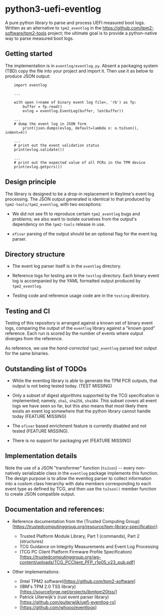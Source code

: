 # python3-uefi-eventlog

A pure python library to parse and process UEFI measured boot
logs. Written as an alternative to `tpm2_eventlog` in the
https://github.com/tpm2-software/tpm2-tools project; the ultimate goal
is to provide a python-native way to parse measured boot logs.

## Getting started

The implementation is in `eventlog/eventlog.py`. Absent a packaging
system (TBD) copy the file into your project and import it. Then use
it as below to produce JSON output:

```
    import eventlog

    ...

    with open (<name of binary event log file>, 'rb') as fp:
        buffer = fp.read()
        evlog = eventlog.EventLog(buffer, len(buffer))

	...
	# dump the event log in JSON form
        print(json.dumps(evlog, default=lambda o: o.toJson(), indent=4))

	...
	# print out the event validation status
	print(evlog.validate())

	...
	# print out the expected value of all PCRs in the TPM device
	print(evlog.getpcrs())

```

## Design principle

The library is designed to be a drop-in replacement in Keylime's event
log processing. The JSON output generated is identical to that
produced by `tpm2-tools/tpm2_eventlog`, with two exceptions:

* We did not see fit to reproduce certain `tpm2_eventlog` bugs and
  problems; we also want to isolate ourselves from the output's
  dependency on the `tpm2-tools` release in use.

* `efivar` parsing of the output should be an optional flag for the
  event log parser.

## Directory structure

* The event log parser itself is in the `eventlog` directory.

* Reference logs for testing are in the `testlog` directory. Each
  binary event log is accompanied by the YAML formatted output
  produced by `tpm2_eventlog`.

* Testing code and reference usage code are in the `testing` directory.

## Testing and CI

Testing of this repository is arranged against a known set of binary
event logs, comparing the output of the `eventlog` library against a
"known good" reference. Each run is scored by the number of events
where output diverges from the reference.

As reference, we use the *hand-corrected* `tpm2_eventlog` parsed text
output for the same binaries.

## Outstanding list of TODOs

* While the eventlog library is able to generate the TPM PCR outputs,
  that output is not being tested today. (TEST MISSING)

* Only a subset of digest algorithms supported by the TCG
  specification is implemented; namely, `sha1`, `sha256`,
  `sha384`. This subset covers all event logs we have seen so far, but
  this also means that most likely there exists an event log somewhere
  that the python library cannot handle today (FEATURE MISSING)

* The `efivar` based enrichment feature is currently disabled and not
  tested (FEATURE MISSING).

* There is no support for packaging yet (FEATURE MISSING)


## Implementation details

Note the use of a JSON "transformer" function (`toJson`) -- every
non-natively serializable class in the `eventlog` package implements
this function. The design purpose is to allow the eventlog parser to
collect information into a custom class hierarchy with data members
corresponding to each event type as defined by TCG, and then use the
`toJson()` member function to create JSON compatible output.


## Documentation and references:

* Reference documentation from the (Trusted Computing
  Group)[https://trustedcomputinggroup.org/resource/tpm-library-specification]:

  * Trusted Platform Module Library, Part 1 (commands), Part 2 (structures)
  * TCG Guidance on Integrity Measurements and Event Log Processing
  * (TCG PC Client Platform Firmware Profile Specification)[https://trustedcomputinggroup.org/wp-content/uploads/TCG_PCClient_PFP_r1p05_v23_pub.pdf]

* Other implementations:
  * (Intel TPM2 software)[https://github.com/tpm2-software]
  * (IBM's TPM 2.0 TSS library)[https://sourceforge.net/projects/ibmtpm20tss/]
  * Patrick Uiterwijk's (rust event parser library)[https://github.com/puiterwijk/uefi-eventlog-rs]
  * [https://github.com/whooo/eventlogs]
  